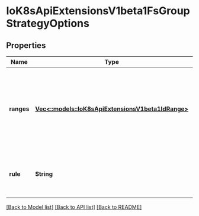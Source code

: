 # IoK8sApiExtensionsV1beta1FsGroupStrategyOptions

## Properties
Name | Type | Description | Notes
------------ | ------------- | ------------- | -------------
**ranges** | [**Vec<::models::IoK8sApiExtensionsV1beta1IdRange>**](io.k8s.api.extensions.v1beta1.IDRange.md) | ranges are the allowed ranges of fs groups.  If you would like to force a single fs group then supply a single range with the same start and end. Required for MustRunAs. | [optional] 
**rule** | **String** | rule is the strategy that will dictate what FSGroup is used in the SecurityContext. | [optional] 

[[Back to Model list]](../README.md#documentation-for-models) [[Back to API list]](../README.md#documentation-for-api-endpoints) [[Back to README]](../README.md)



